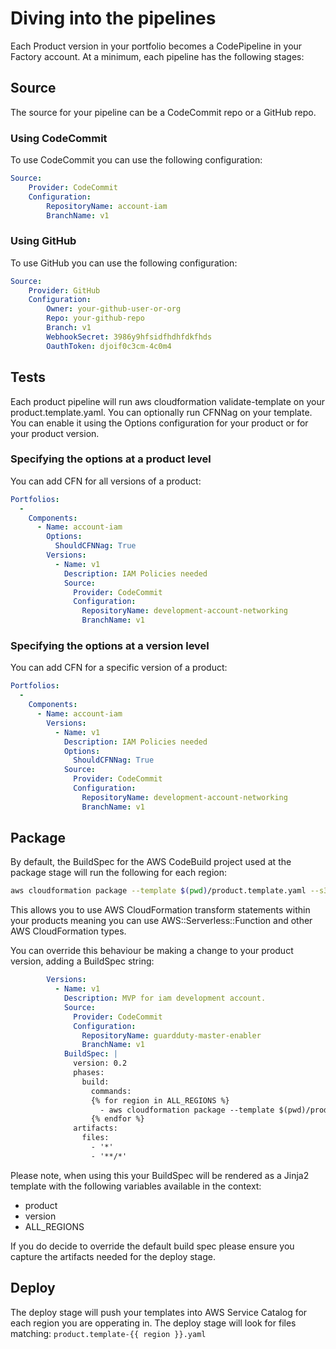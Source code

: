 Diving into the pipelines
=========================

Each Product version in your portfolio becomes a CodePipeline in your Factory account.  At a minimum, each pipeline has
the following stages:

## Source
The source for your pipeline can be a CodeCommit repo or a GitHub repo.  
### Using CodeCommit 
To use CodeCommit you can use the following
configuration:
```yaml
Source:
    Provider: CodeCommit
    Configuration:
        RepositoryName: account-iam
        BranchName: v1
```
### Using GitHub 
To use GitHub you can use the following
configuration:
```yaml
Source:
    Provider: GitHub
    Configuration:
        Owner: your-github-user-or-org
        Repo: your-github-repo
        Branch: v1
        WebhookSecret: 3986y9hfsidfhdhfdkfhds
        OauthToken: djoif0c3cm-4c0m4
```
## Tests
Each product pipeline will run aws cloudformation validate-template on your product.template.yaml.
You can optionally run CFNNag on your template.  You can enable it using the Options configuration for your product or
for your product version.

### Specifying the options at a product level
You can add CFN for all versions of a product:
```yaml
Portfolios:
  - 
    Components:
      - Name: account-iam
        Options:
          ShouldCFNNag: True
        Versions:
          - Name: v1
            Description: IAM Policies needed
            Source:
              Provider: CodeCommit
              Configuration:
                RepositoryName: development-account-networking
                BranchName: v1
``` 

### Specifying the options at a version level
You can add CFN for a specific version of a product:
```yaml
Portfolios:
  - 
    Components:
      - Name: account-iam
        Versions:
          - Name: v1
            Description: IAM Policies needed
            Options:
              ShouldCFNNag: True
            Source:
              Provider: CodeCommit
              Configuration:
                RepositoryName: development-account-networking
                BranchName: v1

``` 
## Package
By default, the BuildSpec for the AWS CodeBuild project used at the package stage will run the following for each region:
```bash
aws cloudformation package --template $(pwd)/product.template.yaml --s3-bucket sc-factory-artifacts-${ACCOUNT_ID}-{{ region }} --s3-prefix ${STACK_NAME} --output-template-file product.template-{{ region }}.yaml
``` 
This allows you to use AWS CloudFormation transform statements within your products meaning you can use AWS::Serverless::Function and other 
AWS CloudFormation types.

You can override this behaviour be making a change to your product version, adding a BuildSpec string:
```yaml
        Versions:
          - Name: v1
            Description: MVP for iam development account.
            Source:
              Provider: CodeCommit
              Configuration:
                RepositoryName: guardduty-master-enabler
                BranchName: v1
            BuildSpec: |
              version: 0.2
              phases:
                build:
                  commands:
                  {% for region in ALL_REGIONS %}
                    - aws cloudformation package --template $(pwd)/product.template.yaml --s3-bucket sc-factory-artifacts-${ACCOUNT_ID}-{{ region }} --s3-prefix ${STACK_NAME} --output-template-file product.template-{{ region }}.yaml
                  {% endfor %}
              artifacts:
                files:
                  - '*'
                  - '**/*'
```
Please note, when using this your BuildSpec will be rendered as a Jinja2 template with the following variables available
in the context:
- product
- version
- ALL_REGIONS

If you do decide to override the default build spec please ensure you capture the artifacts needed for the deploy stage.

## Deploy
The deploy stage will push your templates into AWS Service Catalog for each region you are opperating in.  The deploy
stage will look for files matching:
```product.template-{{ region }}.yaml```
